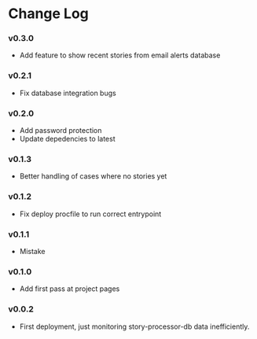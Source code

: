 Change Log
==========

### v0.3.0

* Add feature to show recent stories from email alerts database

### v0.2.1

* Fix database integration bugs

### v0.2.0

* Add password protection
* Update depedencies to latest

### v0.1.3

* Better handling of cases where no stories yet 

### v0.1.2

* Fix deploy procfile to run correct entrypoint

### v0.1.1

* Mistake

### v0.1.0

* Add first pass at project pages

### v0.0.2

* First deployment, just monitoring story-processor-db data inefficiently.

